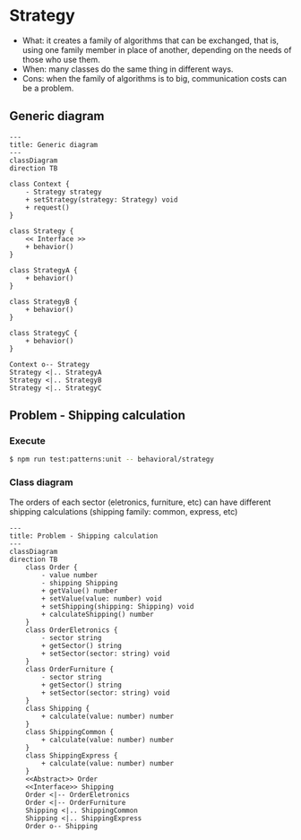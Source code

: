 # Strategy

- What: it creates a family of algorithms that can be exchanged, that is, using one family member in place of another, depending on the needs of those who use them.
- When: many classes do the same thing in different ways.
- Cons: when the family of algorithms is to big, communication costs can be a problem.

## Generic diagram

```mermaid
---
title: Generic diagram
---
classDiagram
direction TB

class Context {
    - Strategy strategy
    + setStrategy(strategy: Strategy) void
    + request()
}

class Strategy {
    << Interface >>
    + behavior()
}

class StrategyA {
    + behavior()
}

class StrategyB {
    + behavior()
}

class StrategyC {
    + behavior()
}

Context o-- Strategy
Strategy <|.. StrategyA
Strategy <|.. StrategyB
Strategy <|.. StrategyC
```

## Problem - Shipping calculation

### Execute

```bash
$ npm run test:patterns:unit -- behavioral/strategy
```

### Class diagram

The orders of each sector (eletronics, furniture, etc) can have different shipping calculations (shipping family: common, express, etc)

```mermaid
---
title: Problem - Shipping calculation
---
classDiagram
direction TB
    class Order {
	    - value number
	    - shipping Shipping
	    + getValue() number
	    + setValue(value: number) void
	    + setShipping(shipping: Shipping) void
	    + calculateShipping() number
    }
    class OrderEletronics {
	    - sector string
	    + getSector() string
	    + setSector(sector: string) void
    }
    class OrderFurniture {
	    - sector string
	    + getSector() string
	    + setSector(sector: string) void
    }
    class Shipping {
	    + calculate(value: number) number
    }
    class ShippingCommon {
	    + calculate(value: number) number
    }
    class ShippingExpress {
	    + calculate(value: number) number
    }
	<<Abstract>> Order
	<<Interface>> Shipping
    Order <|-- OrderEletronics
    Order <|-- OrderFurniture
    Shipping <|.. ShippingCommon
    Shipping <|.. ShippingExpress
    Order o-- Shipping

```
